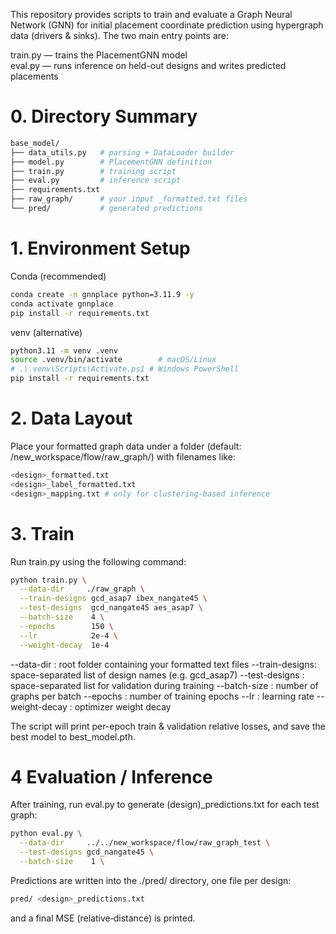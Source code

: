 This repository provides scripts to train and evaluate a Graph Neural Network (GNN) for initial placement coordinate prediction using hypergraph data (drivers & sinks). The two main entry points are:

train.py — trains the PlacementGNN model \
eval.py — runs inference on held-out designs and writes predicted placements

# 0. Directory Summary 
```bash
base_model/
├── data_utils.py   # parsing + DataLoader builder
├── model.py        # PlacementGNN definition
├── train.py        # training script
├── eval.py         # inference script
├── requirements.txt
├── raw_graph/      # your input _formatted.txt files
└── pred/           # generated predictions
```
# 1. Environment Setup
Conda (recommended)
```bash
conda create -n gnnplace python=3.11.9 -y
conda activate gnnplace
pip install -r requirements.txt
```
venv (alternative)
```bash
python3.11 -m venv .venv
source .venv/bin/activate        # macOS/Linux
# .\.venv\Scripts\Activate.ps1 # Windows PowerShell
pip install -r requirements.txt
```
# 2. Data Layout
Place your formatted graph data under a folder (default: /new_workspace/flow/raw_graph/) with filenames like:
```bash
<design>_formatted.txt
<design>_label_formatted.txt
<design>_mapping.txt # only for clustering-based inference
```

# 3. Train
Run train.py using the following command:
```bash
python train.py \
  --data-dir     ./raw_graph \
  --train-designs gcd_asap7 ibex_nangate45 \
  --test-designs  gcd_nangate45 aes_asap7 \
  --batch-size    4 \
  --epochs        150 \
  --lr            2e-4 \
  --weight-decay  1e-4
```
--data-dir      : root folder containing your formatted text files
--train-designs: space-separated list of design names (e.g. gcd_asap7)
--test-designs : space-separated list for validation during training
--batch-size    : number of graphs per batch
--epochs        : number of training epochs
--lr            : learning rate
--weight-decay  : optimizer weight decay

The script will print per-epoch train & validation relative losses, and save the best model to best_model.pth.

# 4 Evaluation / Inference
After training, run eval.py to generate (design)_predictions.txt for each test graph:
```bash
python eval.py \
  --data-dir     ../../new_workspace/flow/raw_graph_test \
  --test-designs gcd_nangate45 \
  --batch-size    1 \
```

Predictions are written into the ./pred/ directory, one file per design:
```bash
pred/ <design>_predictions.txt
```
and a final MSE (relative‐distance) is printed.
